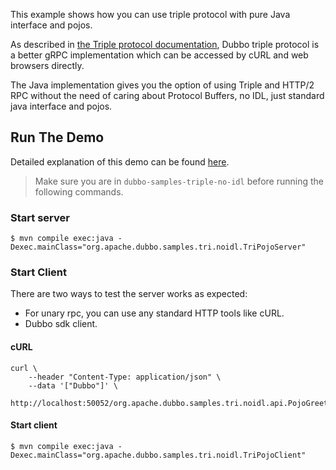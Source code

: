 This example shows how you can use triple protocol with pure Java interface and pojos.

As described in [the Triple protocol documentation](https://dubbo.apache.org/zh-cn/overview/reference/protocols/triple/), Dubbo triple protocol is a better gRPC implementation which can be accessed by cURL and web browsers directly. 

The Java implementation gives you the option of using Triple and HTTP/2 RPC without the need of caring about Protocol Buffers, no IDL, just standard java interface and pojos.

## Run The Demo
Detailed explanation of this demo can be found [here](https://dubbo.apache.org/zh-cn/overview/quickstart/rpc/java/).

> Make sure you are in `dubbo-samples-triple-no-idl` before running the following commands.

### Start server
```shell
$ mvn compile exec:java -Dexec.mainClass="org.apache.dubbo.samples.tri.noidl.TriPojoServer"
```

### Start Client

There are two ways to test the server works as expected:
* For unary rpc, you can use any standard HTTP tools like cURL.
* Dubbo sdk client.

#### cURL
```shell
curl \
    --header "Content-Type: application/json" \
    --data '["Dubbo"]' \
    http://localhost:50052/org.apache.dubbo.samples.tri.noidl.api.PojoGreeter/greet/
```

#### Start client
```shell
$ mvn compile exec:java -Dexec.mainClass="org.apache.dubbo.samples.tri.noidl.TriPojoClient"
```

